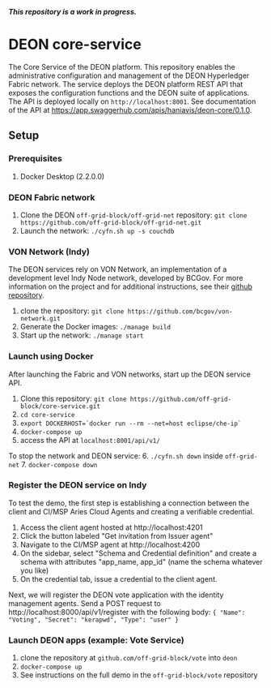 
***This repository is a work in progress.***

# DEON core-service
The Core Service of the DEON platform. This repository enables the administrative configuration and management of the DEON Hyperledger Fabric network. The service deploys the DEON platform REST API that exposes the configuration functions and the DEON suite of applications. The API is deployed locally on ```http://localhost:8001```. See documentation of the API at https://app.swaggerhub.com/apis/haniavis/deon-core/0.1.0.

## Setup

### Prerequisites

1. Docker Desktop (2.2.0.0)

### DEON Fabric network

1. Clone the DEON `off-grid-block/off-grid-net` repository:
```git clone https://github.com/off-grid-block/off-grid-net.git```
2. Launch the network:
```./cyfn.sh up -s couchdb```

### VON Network (Indy)
The DEON services rely on VON Network, an implementation of a development level Indy Node network, developed by BCGov. For more information on the project and for additional instructions, see their [github repository](https://github.com/bcgov/von-network).

1. clone the repository: ```git clone https://github.com/bcgov/von-network.git```
2. Generate the Docker images: ```./manage build```
3. Start up the network: ```./manage start```

### Launch using Docker
After launching the Fabric and VON networks, start up the DEON service API.
1. Clone this repository:
```git clone https://github.com/off-grid-block/core-service.git```
2. ```cd core-service```
3. ``export DOCKERHOST=`docker run --rm --net=host eclipse/che-ip` ``
4. ```docker-compose up```
5. access the API at ```localhost:8001/api/v1/```

To stop the network and DEON service:
6. ```./cyfn.sh down``` inside ```off-grid-net```
7. ```docker-compose down```

### Register the DEON service on Indy

To test the demo, the first step is establishing a connection between the client and CI/MSP Aries Cloud Agents and creating a verifiable credential.
1. Access the client agent hosted at http://localhost:4201
2. Click the button labeled "Get invitation from Issuer agent"
3. Navigate to the CI/MSP agent at http://localhost:4200
4. On the sidebar, select "Schema and Credential definition" and create a schema with attributes "app_name, app_id" (name the schema whatever you like)
5. On the credential tab, issue a credential to the client agent.

Next, we will register the DEON vote application with the identity management agents. Send a POST request to http://localhost:8000/api/v1/register with the following body: `{
"Name": "Voting",
"Secret": "kerapwd",
"Type": "user"
}`

### Launch DEON apps (example: Vote Service)
1. clone the repository at ```github.com/off-grid-block/vote``` into ```deon```
2. ```docker-compose up```
3. See instructions on the full demo in the ```off-grid-block/vote``` repository

